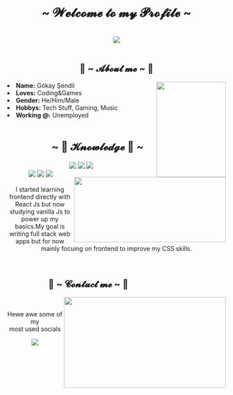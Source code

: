<!DOCTYPE html>
<body>
  <h1 align="center">~  𝓦𝓮𝓵𝓬𝓸𝓶𝓮 𝓽𝓸 𝓶𝔂 𝓟𝓻𝓸𝓯𝓲𝓵𝓮  ~</h1>
  <br />
  <div align="center">
    <img src="https://media.tenor.com/N0_A-YYhCVUAAAAC/hajime-nagumo.gif" />
  </div>
  <br />
  <div>
    <h2 align="center">🦊 ~ 𝓐𝓫𝓸𝓾𝓽 𝓶𝓮 ~ 🦊</h2>
    <img
      src="https://s1.zerochan.net/Silver.Wolf.600.3967470.jpg"
      align="right"
      width="160px"
      height="219px"
    />
    <li><b>Name:</b> Gökay Şendil</li>
    <li><b>Loves:</b> Coding&Games</li>
    <li><b>Gender:</b> He/Him/Male</li>
    <li><b>Hobbys:</b> Tech Stuff, Gaming, Music</li>
    <li><b>Working @:</b> Unemployed</li>
    <br />
  </div>
  <div>
    <h2 align="left" style="font-size: 24px">
                        ~ 📇 𝓚𝓷𝓸𝔀𝓵𝓮𝓭𝓰𝓮 📇 ~
    </h2>
    <p>
      <img
        src="https://media.tenor.com/a6S35wgiCOsAAAAC/deku-java.gif"
        align="right"
        width="350.5px"
      height="150.5px"
      />
    </p>
  </div>

  <div>
    <p align="center">
      <img
        src="https://img.shields.io/badge/-ReactJs-61DAFB?logo=react&logoColor=white&style=for-the-badge"
      />
      <img
        src="https://img.shields.io/badge/html5%20-%23E34F26.svg?&style=for-the-badge&logo=html5&logoColor=white"
      />
      <img
        src="https://img.shields.io/badge/css3%20-%231572B6.svg?&style=for-the-badge&logo=css3&logoColor=white"
      /><br />
       <img
        src="https://img.shields.io/badge/node.js%20-%2343853D.svg?&style=for-the-badge&logo=node.js&logoColor=white"
      />
      <img
        src="https://img.shields.io/badge/javascript%20-%23323330.svg?&style=for-the-badge&logo=javascript&logoColor=%23F7DF1E"
      />
      <img
        src="https://img.shields.io/badge/git%20-%23F05033.svg?&style=for-the-badge&logo=git&logoColor=white"
      />
      <br /><br />
      I started learning frontend directly with React Js but now studying
      vanilla Js to power up my basics.My goal is writing full stack web apps
      but for now mainly focuing on frontend to improve my CSS skills.
    </p>
    <br />
    <h2>                   📝 ~ 𝓒𝓸𝓷𝓽𝓪𝓬𝓽 𝓶𝓮 ~ 📝</h2>
    <img
      src="https://i.imgur.com/KXx0cCx.gif"
      align="right"
      width="373.5px"
      height="208.5px"
    />
    <br />
    <p align="center">
      Hewe awe some of my <br />
      most used socials
    </p>
    <p align="center">
      <a href="389126281611968534" target="_blank"
        ><img
          src="https://img.shields.io/badge/Gokai%20-%237289DA.svg?&style=for-the-badge&logo=discord&logoColor=white"
      /></a>
    </p>
  </div>
  <br />
   
  </div>
</body>
